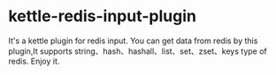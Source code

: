 # kettle-redis-input-plugin
It's a kettle plugin for redis input.
You can get data from redis by this plugin,It supports string、hash、hashall、list、set、zset、keys type of redis.
Enjoy it.
